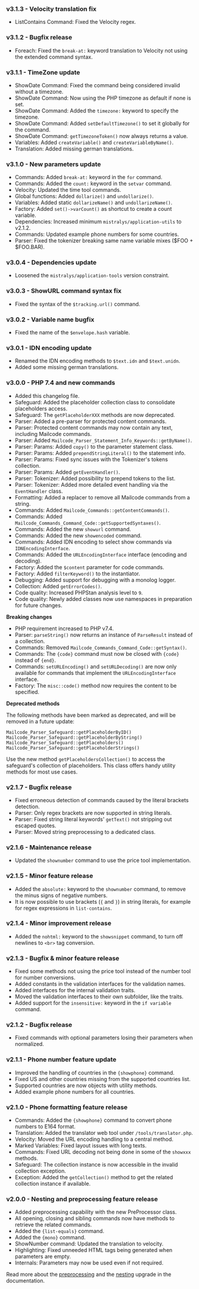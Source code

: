 ### v3.1.3 - Velocity translation fix
- ListContains Command: Fixed the Velocity regex.

### v3.1.2 - Bugfix release
- Foreach: Fixed the `break-at:` keyword translation to Velocity not using the extended command syntax.

### v3.1.1 - TimeZone update
- ShowDate Command: Fixed the command being considered invalid without a timezone.
- ShowDate Command: Now using the PHP timezone as default if none is set.
- ShowDate Command: Added the `timezone:` keyword to specify the timezone.
- ShowDate Command: Added `setDefaultTimezone()` to set it globally for the command.
- ShowDate Command: `getTimezoneToken()` now always returns a value.
- Variables: Added `createVariable()` and `createVariableByName()`.
- Translation: Added missing german translations.

### v3.1.0 - New parameters update
- Commands: Added `break-at:` keyword in the `for` command.
- Commands: Added the `count:` keyword in the `setvar` command.
- Velocity: Updated the time tool commands.
- Global functions: Added `dollarize()` and `undollarize()`.
- Variables: Added static `dollarizeName()` and `undollarizeName()`.
- Factory: Added `set()->varCount()` as shortcut to create a count variable.
- Dependencies: Increased minimum `mistralys/application-utils` to v2.1.2.
- Commands: Updated example phone numbers for some countries.
- Parser: Fixed the tokenizer breaking same name variable mixes ($FOO + $FOO.BAR).

### v3.0.4 - Dependencies update
- Loosened the `mistralys/application-tools` version constraint. 

### v3.0.3 - ShowURL command syntax fix
- Fixed the syntax of the `$tracking.url()` command.

### v3.0.2 - Variable name bugfix
- Fixed the name of the `$envelope.hash` variable.

### v3.0.1 - IDN encoding update
- Renamed the IDN encoding methods to `$text.idn` and `$text.unidn`.
- Added some missing german translations.

### v3.0.0 - PHP 7.4 and new commands 

- Added this changelog file.
- Safeguard: Added the placeholder collection class to consolidate placeholders access.
- Safeguard: The `getPlaceholderXXX` methods are now deprecated.
- Parser: Added a pre-parser for protected content commands.
- Parser: Protected content commands may now contain any text, including Mailcode commands.
- Parser: Added `Mailcode_Parser_Statement_Info_Keywords::getByName()`.
- Parser: Params: Added `copy()` to the parameter statement class.
- Parser: Params: Added `prependStringLiteral()` to the statement info.
- Parser: Params: Fixed sync issues with the Tokenizer's tokens collection.
- Parser: Params: Added `getEventHandler()`.
- Parser: Tokenizer: Added possibility to prepend tokens to the list.
- Parser: Tokenizer: Added more detailed event handling via the `EventHandler` class.
- Formatting: Added a replacer to remove all Mailcode commands from a string.
- Commands: Added `Mailcode_Commands::getContentCommands()`.
- Commands: Added `Mailcode_Commands_Command_Code::getSupportedSyntaxes()`.
- Commands: Added the new `showurl` command.
- Commands: Added the new `showencoded` command.
- Commands: Added IDN encoding to select show commands via `IDNEncodingInterface`.
- Commands: Added the `URLEncodingInterface` interface (encoding and decoding).
- Factory: Added the `$content` parameter for code commands.
- Factory: Added `filterKeyword()` to the instantiator.
- Debugging: Added support for debugging with a monolog logger.
- Collection: Added `getErrorCodes()`.
- Code quality: Increased PHPStan analysis level to `9`.
- Code quality: Newly added classes now use namespaces in preparation for future changes.

**Breaking changes**

- PHP requirement increased to PHP v7.4.
- Parser: `parseString()` now returns an instance of `ParseResult` instead of a collection.
- Commands: Removed `Mailcode_Commands_Command_Code::getSyntax()`.
- Commands: The `{code}` command must now be closed with `{code}` instead of `{end}`.
- Commands: `setURLEncoding()` and `setURLDecoding()` are now only available 
  for commands that implement the `URLEncodingInterface` interface.
- Factory: The `misc::code()` method now requires the content to be specified.

**Deprecated methods** 

The following methods have been marked as deprecated,
and will be removed in a future update:

```
Mailcode_Parser_Safeguard::getPlaceholderByID()
Mailcode_Parser_Safeguard::getPlaceholderByString()
Mailcode_Parser_Safeguard::getPlaceholders()
Mailcode_Parser_Safeguard::getPlaceholderStrings()
```

Use the new method `getPlaceholdersCollection()` to access the safeguard's collection
of placeholders. This class offers handy utility methods for most use cases.


### v2.1.7 - Bugfix release

- Fixed erroneous detection of commands caused by the literal brackets detection.
- Parser: Only regex brackets are now supported in string literals.
- Parser: Fixed string literal keywords' `getText()` not stripping out escaped quotes.
- Parser: Moved string preprocessing to a dedicated class.


### v2.1.6 - Maintenance release

- Updated the `shownumber` command to use the price tool implementation.


### v2.1.5 - Minor feature release

- Added the `absolute:` keyword to the `shownumber` command, to remove the minus signs of negative numbers.
- It is now possible to use brackets (`{` and `}`) in string literals, for example for regex expressions in `list-contains`.


### v2.1.4 - Minor improvement release

- Added the `nohtml:` keyword to the `showsnippet` command, to turn off newlines to `<br>` tag conversion.


### v2.1.3 - Bugfix & minor feature release

- Fixed some methods not using the price tool instead of the number tool for number conversions.
- Added constants in the validation interfaces for the validation names.
- Added interfaces for the internal validation traits.
- Moved the validation interfaces to their own subfolder, like the traits.
- Added support for the `insensitive:` keyword in the `if variable` command.


### v2.1.2 - Bugfix release
- Fixed commands with optional parameters losing their parameters when normalized.


### v2.1.1 - Phone number feature update

- Improved the handling of countries in the `{showphone}` command.
- Fixed US and other countries missing from the supported countries list.
- Supported countries are now objects with utility methods.
- Added example phone numbers for all countries.


### v2.1.0 - Phone formatting feature release

- Commands: Added the `{showphone}` command to convert phone numbers to E164 format.
- Translation: Added the translator web tool under `/tools/translator.php`.
- Velocity: Moved the URL encoding handling to a central method.
- Marked Variables: Fixed layout issues with long texts.
- Commands: Fixed URL decoding not being done in some of the `showxxx` methods.
- Safeguard: The collection instance is now accessible in the invalid collection exception.
- Exception: Added the `getCollection()` method to get the related collection instance if available.


### v2.0.0 - Nesting and preprocessing feature release

- Added preprocessing capability with the new PreProcessor class.
- All opening, closing and sibling commands now have methods to retrieve the related commands.
- Added the `{list-equals}` command.
- Added the `{mono}` command.
- ShowNumber command: Updated the translation to velocity.
- Highlighting: Fixed unneeded HTML tags being generated when parameters are empty.
- Internals: Parameters may now be used even if not required.

Read more about the [preprocessing](https://github.com/Mistralys/mailcode#integrated-preprocessing) and the [nesting](https://github.com/Mistralys/mailcode#closing-opening-and-sibling-commands) upgrade in the documentation.


